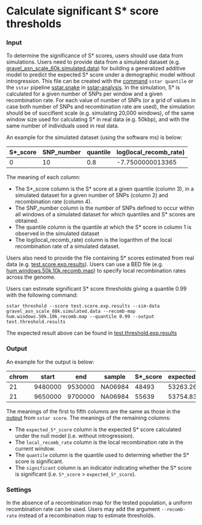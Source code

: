 # Calculate significant S* score thresholds

### Input

To determine the significance of S\* scores, users should use data from simulations. Users need to provide data from a simulated dataset (e.g. [gravel_asn_scale_60k.simulated.data](https://raw.githubusercontent.com/xin-huang/sstar/main/examples/data/simulated_data/gravel_asn_scale_60k.simulated.data)) for building a generalized additive model to predict the expected S\* score under a demographic model without introgression. This file can be created with the [command](https://sstar.readthedocs.io/en/latest/userguide/quantile/) `sstar quantile` or the `sstar` pipeline [sstar.snake](https://github.com/admixVIE/sstar-analysis/blob/main/workflows/1src/sstar.snake) in [sstar-analysis](https://github.com/admixVIE/sstar-analysis). In the simulation, S\* is calculated for a given number of SNPs per window and a given recombination rate. For each value of number of SNPs (or a grid of values in case both number of SNPs and recombination rate are used), the simulation should be of succifient scale (e.g. simulating 20,000 windows), of the same window size used for calculating S\* in real data (e.g. 50kbp), and with the same number of individuals used in real data.

An example for the simulated dataset (using the software ms) is below:

| S*_score | SNP_number | quantile | log(local_recomb_rate) |
| - | - | - | - |
| 0 | 10 | 0.8 | -7.7500000013365 |

The meaning of each column:

- The S\*_score column is the S\* score at a given quantile (column 3), in a simulated dataset for a given number of SNPs (column 2) and recombination rate (column 4).
- The SNP_number column is the number of SNPs defined to occur within all windows of a simulated dataset for which quantiles and S\* scores are obtained.
- The quantile column is the quantile at which the S\* score in column 1 is observed in the simulated dataset 
- The log(local_recomb_rate) column is the logarithm of the local recombination rate of a simulated dataset.

Users also need to provide the file containing S\* scores estimated from real data (e.g. [test.score.exp.results](https://github.com/xin-huang/sstar/blob/main/tests/results/test.score.exp.results)). Users can use a BED file (e.g. [hum.windows.50k.10k.recomb.map](https://raw.githubusercontent.com/xin-huang/sstar/main/examples/data/real_data/hum.windows.50k.10k.recomb.map)) to specify local recombination rates across the genome.

Users can estimate significant S\* score thresholds giving a quantile 0.99 with the following command:

	sstar threshold --score test.score.exp.results --sim-data gravel_asn_scale_60k.simulated.data --recomb-map hum.windows.50k.10k.recomb.map --quantile 0.99 --output test.threshold.results

The expected result above can be found in [test.threshold.exp.results](https://github.com/xin-huang/sstar/blob/main/tests/results/test.threshold.exp.results)

### Output

An example for the output is below:

| chrom | start | end | sample | S*_score | expected_S*_score | local_recomb_rate | quantile | significant |
| -     | -     | -   | -      | -        | -                 | -                 | -        | -           |
| 21    | 9480000 | 9530000 | NA06984 | 48493 | 53263.269232  | 1.29162 | 0.99 | False |
| 21    | 9650000 | 9700000 | NA06984 | 55639 | 53754.835563  | 1.29162 | 0.99 | True  |

The meanings of the first to fifth columns are the same as those in the [output](https://sstar.readthedocs.io/en/latest/userguide/score/#output) from `sstar score`. The meanings of the remaining columns:

- The `expected_S*_score` column is the expected S\* score calculated under the null model (i.e. without introgression).
- The `local_recomb_rate` column is the local recombination rate in the current window.
- The `quantile` column is the quantile used to determing whether the S\* score is significant.
- The `significant` column is an indicator indicating whether the S\* score is significant (i.e. `S*_score` > `expected_S*_score`).

### Settings

In the absence of a recombination map for the tested population, a uniform recombination rate can be used. Users may add the argument `--recomb-rate` instead of a recombination map to estimate thresholds.
